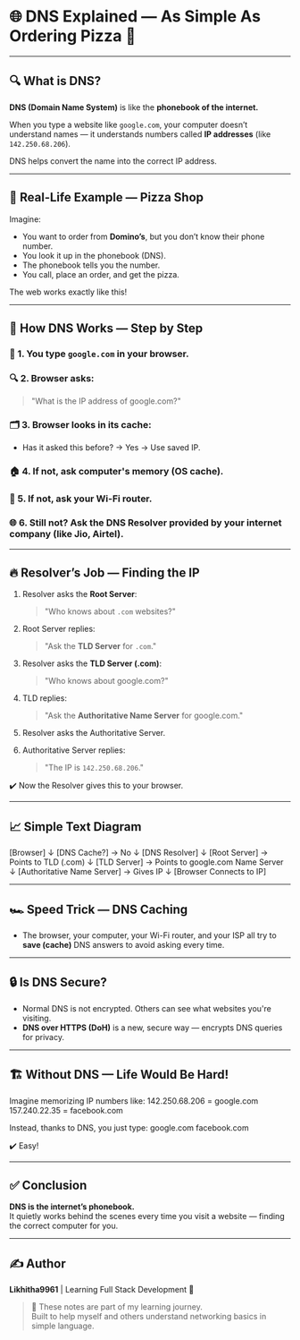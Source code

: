 # 🌐 DNS Explained — As Simple As Ordering Pizza 🍕

---

## 🔍 What is DNS?

**DNS (Domain Name System)** is like the **phonebook of the internet.**

When you type a website like `google.com`, your computer doesn’t understand names — it understands numbers called **IP addresses** (like `142.250.68.206`).

DNS helps convert the name into the correct IP address.

---

## 🍕 Real-Life Example — Pizza Shop

Imagine:

- You want to order from **Domino’s**, but you don’t know their phone number.
- You look it up in the phonebook (DNS).
- The phonebook tells you the number.
- You call, place an order, and get the pizza.

The web works exactly like this!

---

## 🔗 How DNS Works — Step by Step

### 🏁 1. You type `google.com` in your browser.

### 🔍 2. Browser asks:

> "What is the IP address of google.com?"

### 🗂️ 3. Browser looks in its cache:

- Has it asked this before? → Yes → Use saved IP.

### 🏠 4. If not, ask computer's memory (OS cache).

### 📶 5. If not, ask your Wi-Fi router.

### 🌐 6. Still not? Ask the **DNS Resolver** provided by your internet company (like Jio, Airtel).

---

## 🔥 Resolver’s Job — Finding the IP

1. Resolver asks the **Root Server**:

   > "Who knows about `.com` websites?"

2. Root Server replies:

   > "Ask the **TLD Server** for `.com`."

3. Resolver asks the **TLD Server (.com)**:

   > "Who knows about google.com?"

4. TLD replies:

   > "Ask the **Authoritative Name Server** for google.com."

5. Resolver asks the Authoritative Server.
6. Authoritative Server replies:
   > "The IP is `142.250.68.206`."

✔️ Now the Resolver gives this to your browser.

---

## 📈 Simple Text Diagram

[Browser]
↓
[DNS Cache?] → No
↓
[DNS Resolver]
↓
[Root Server] → Points to TLD (.com)
↓
[TLD Server] → Points to google.com Name Server
↓
[Authoritative Name Server] → Gives IP
↓
[Browser Connects to IP]


---

## 🏎️ Speed Trick — DNS Caching

- The browser, your computer, your Wi-Fi router, and your ISP all try to **save (cache)** DNS answers to avoid asking every time.

---

## 🔒 Is DNS Secure?

- Normal DNS is not encrypted. Others can see what websites you're visiting.
- **DNS over HTTPS (DoH)** is a new, secure way — encrypts DNS queries for privacy.

---

## 🏗️ Without DNS — Life Would Be Hard!

Imagine memorizing IP numbers like:
142.250.68.206 = google.com
157.240.22.35 = facebook.com

Instead, thanks to DNS, you just type:
google.com
facebook.com


✔️ Easy!

---

## ✅ Conclusion

**DNS is the internet’s phonebook.**  
It quietly works behind the scenes every time you visit a website — finding the correct computer for you.

---

## ✍️ Author

**Likhitha9961** | Learning Full Stack Development 🚀

> 📝 These notes are part of my learning journey.  
> Built to help myself and others understand networking basics in simple language.

